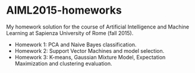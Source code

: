 # AIML2015-homeworks
My homework solution for the course of Artificial Intelligence and Machine Learning at Sapienza University of Rome (fall 2015).
* Homework 1: PCA and Naive Bayes classification.
* Homework 2: Support Vector Machines and model selection.
* Homework 3: K-means, Gaussian Mixture Model, Expectation Maximization and clustering evaluation.
